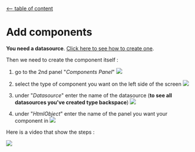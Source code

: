 [<-- table of content](Create%20a%20dashboard.md)

# Add components

**You need a datasource**. [Click here to see how to create one](Create%20a%20datasource.md).

Then we need to create the component itself :
1. go to the 2nd panel "*Components Panel*"
![](https://i.imgur.com/06JSgtD.png)

2. select the type of component you want on the left side of the screen
![](https://i.imgur.com/1hGbwPa.png)

3. under "*Datasource*" enter the name of the datasource (**to see all datasources you've created type backspace**)
![](https://i.imgur.com/HWPYL9G.png)

4. under "*HtmlObject*" enter the name of the panel you want your component in
![](https://i.imgur.com/vGIIjEJ.png)

Here is a video that show the steps :

![](https://i.imgur.com/nJUX23f.gif)
